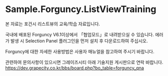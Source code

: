 # Sample.Forguncy.ListViewTraining

본 자료는 포건시 리스트뷰의 교육/학습 자료입니다.

국내에 배포된 Forguncy V6.1이상에서 「협업모드」로 내려받으실 수 있습니다. 에러가 발생 시 Selection Panel 플러그인을 먼저 설치 후 다운로드하여 주십시오.

Forguncy에 대한 자세한 사용방법은 사용자 매뉴얼을 참고하여 주시기 바랍니다.


관련하여 문의사항이 있으시면 그레이즈시티 아래 기술지원 게시판으로 연락 바랍니다.
https://dev.grapecity.co.kr/bbs/board.php?bo_table=forguncy_qna
